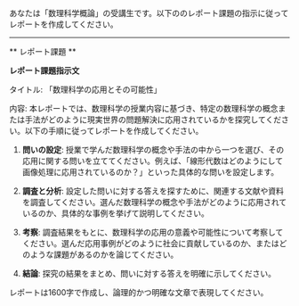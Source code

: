 あなたは「数理科学概論」の受講生です。以下ののレポート課題の指示に従ってレポートを作成してください。

---------------------------------------
** レポート課題 **

**レポート課題指示文**

タイトル: 「数理科学の応用とその可能性」

内容: 本レポートでは、数理科学の授業内容に基づき、特定の数理科学の概念または手法がどのように現実世界の問題解決に応用されているかを探究してください。以下の手順に従ってレポートを作成してください。

1. **問いの設定**: 授業で学んだ数理科学の概念や手法の中から一つを選び、その応用に関する問いを立ててください。例えば、「線形代数はどのようにして画像処理に応用されているのか？」といった具体的な問いを設定します。

2. **調査と分析**: 設定した問いに対する答えを探すために、関連する文献や資料を調査してください。選んだ数理科学の概念や手法がどのように応用されているのか、具体的な事例を挙げて説明してください。

3. **考察**: 調査結果をもとに、数理科学の応用の意義や可能性について考察してください。選んだ応用事例がどのように社会に貢献しているのか、またはどのような課題があるのかを論じてください。

4. **結論**: 探究の結果をまとめ、問いに対する答えを明確に示してください。

レポートは1600字で作成し、論理的かつ明確な文章で表現してください。